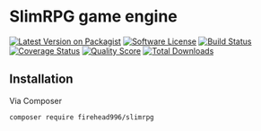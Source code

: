 # SlimRPG game engine

[![Latest Version on Packagist][ico-version]][link-packagist]
[![Software License][ico-license]](LICENSE)
[![Build Status][ico-travis]][link-travis]
[![Coverage Status][ico-scrutinizer]][link-scrutinizer]
[![Quality Score][ico-code-quality]][link-code-quality]
[![Total Downloads][ico-downloads]][link-downloads]

## Installation

Via Composer

```bash
composer require firehead996/slimrpg
```

[ico-version]: https://img.shields.io/packagist/v/FireHead996/SlimRPG.svg?style=flat-square
[ico-license]: https://img.shields.io/badge/license-MIT-brightgreen.svg?style=flat-square
[ico-travis]: https://img.shields.io/travis/FireHead996/SlimRPG/master.svg?style=flat-square
[ico-scrutinizer]: https://img.shields.io/scrutinizer/coverage/g/FireHead996/SlimRPG.svg?style=flat-square
[ico-code-quality]: https://img.shields.io/scrutinizer/g/FireHead996/SlimRPG.svg?style=flat-square
[ico-downloads]: https://img.shields.io/packagist/dt/FireHead996/SlimRPG.svg?style=flat-square

[link-packagist]: https://packagist.org/packages/firehead996/slimrpg
[link-travis]: https://travis-ci.org/FireHead996/SlimRPG
[link-scrutinizer]: https://scrutinizer-ci.com/g/FireHead996/SlimRPG/code-structure
[link-code-quality]: https://scrutinizer-ci.com/g/FireHead996/SlimRPG/
[link-downloads]: https://packagist.org/packages/firehead996/slimrpg